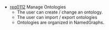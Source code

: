 * [req0112](https://github.com/DomainDrivenArchitecture/ddaRequirement/blob/master/en/requirements/req0112.md) Manage Ontologies
  * The user can create / change an ontology.
  * The user can import / export ontologies
  * Ontologies are organized in NamedGraphs.